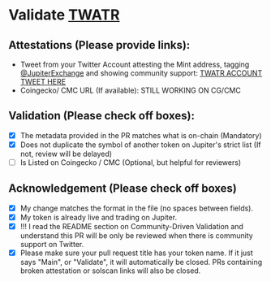 # Validate [TWATR]([https://solscan.io/token/MINT_ADDRES_HERE](https://solscan.io/token/J48y26ZuWGhLrViZSC5xyMHsMv5A965XFsps2CieYMwk))

## Attestations (Please provide links):
- Tweet from your Twitter Account attesting the Mint address, tagging [@JupiterExchange](https://twitter.com/JupiterExchange) and showing community support: [TWATR ACCOUNT TWEET HERE](https://twitter.com/twattercoin/status/1771112212339245115)
- Coingecko/ CMC URL (If available): STILL WORKING ON CG/CMC

## Validation (Please check off boxes):
- [x] The metadata provided in the PR matches what is on-chain (Mandatory)
- [x] Does not duplicate the symbol of another token on Jupiter's strict list (If not, review will be delayed)
- [ ] Is Listed on Coingecko / CMC (Optional, but helpful for reviewers)  

## Acknowledgement (Please check off boxes)
- [x] My change matches the format in the file (no spaces between fields).
- [x] My token is already live and trading on Jupiter.
- [x] !!! I read the README section on Community-Driven Validation and understand this PR will be only be reviewed when there is community support on Twitter.
- [x] Please make sure your pull request title has your token name. If it just says "Main", or "Validate", it will automatically be closed. PRs containing broken attestation or solscan links will also be closed.
